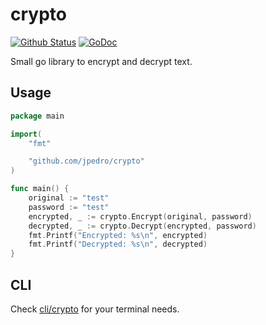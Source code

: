 # crypto
[![Github Status](https://github.com/jpedro/crypto/workflows/main/badge.svg)](https://github.com/jpedro/crypto/actions)
[![GoDoc](https://godoc.org/github.com/jpedro/crypto?status.svg)](https://godoc.org/github.com/jpedro/crypto)

Small go library to encrypt and decrypt text.


## Usage

```go
package main

import(
    "fmt"

    "github.com/jpedro/crypto"
)

func main() {
    original := "test"
    password := "test"
    encrypted, _ := crypto.Encrypt(original, password)
    decrypted, _ := crypto.Decrypt(encrypted, password)
    fmt.Printf("Encrypted: %s\n", encrypted)
    fmt.Printf("Decrypted: %s\n", decrypted)
}
```

## CLI

Check [cli/crypto](cli/crypto) for your terminal needs.
